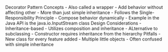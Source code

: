 Decorator Pattern
Concepts
	- Also called a wrapper
	- Add behavior without affecting other
	- More than just simple inheritance
	- Follows the Single-Responsibility Principle
	- Compose behavior dynamically
	- Example in the Java API is the java.io.InputStream class
Design Considerations
	- Inheritance-based
	- Utilizes composition and inheritance 
	- ALternative to subclassing
	- Constructor requires inheritance from the hierarchy
Pitfalls
	- New class for every feature added
	- Multiple little objects
	- Often confused with simple inheritance